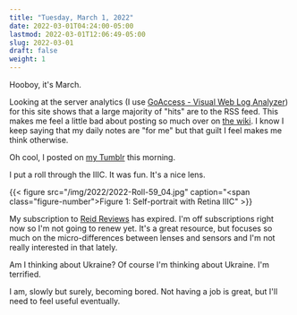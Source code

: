 ```yaml
---
title: "Tuesday, March 1, 2022"
date: 2022-03-01T04:24:00-05:00
lastmod: 2022-03-01T12:06:49-05:00
slug: 2022-03-01
draft: false
weight: 1
---
```


Hooboy, it's March.

Looking at the server analytics (I use [GoAccess - Visual Web Log Analyzer](https://goaccess.io/)) for this site shows that a large majority of "hits" are to the RSS feed. This makes me feel a little bad about posting so much over on [the wiki](https://wiki.baty.net). I know I keep saying that my daily notes are "for me" but that guilt I feel makes me think otherwise.

Oh cool, I posted on [my Tumblr](https://jackbaty.tumblr.com) this morning.

I put a roll through the IIIC. It was fun. It's a nice lens.

{{< figure src="/img/2022/2022-Roll-59_04.jpg" caption="<span class=\"figure-number\">Figure 1: </span>Self-portrait with Retina IIIC" >}}

My subscription to [Reid Reviews](https://www.reidreviews.com) has expired. I'm off subscriptions right now so I'm not going to renew yet. It's a great resource, but focuses so much on the micro-differences between lenses and sensors and I'm not really interested in that lately.

Am I thinking about Ukraine? Of course I'm thinking about Ukraine. I'm terrified.

I am, slowly but surely, becoming bored. Not having a job is great, but I'll need to feel useful eventually.

[//]: # "Exported with love from a post written in Org mode"
[//]: # "- https://github.com/kaushalmodi/ox-hugo"
